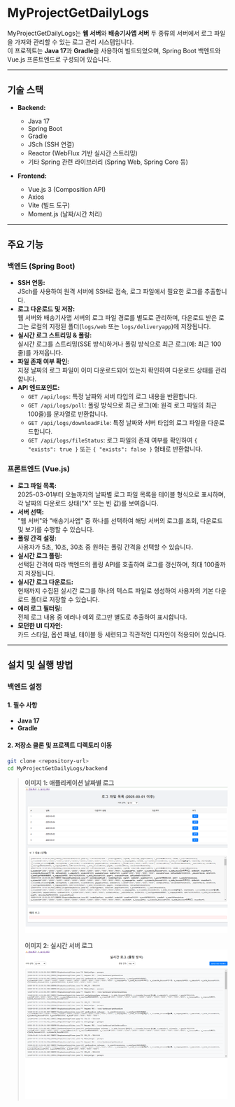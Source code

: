 # MyProjectGetDailyLogs

MyProjectGetDailyLogs는 **웹 서버**와 **배송기사앱 서버** 두 종류의 서버에서 로그 파일을 가져와 관리할 수 있는 로그 관리 시스템입니다.  
이 프로젝트는 **Java 17**과 **Gradle**을 사용하여 빌드되었으며, Spring Boot 백엔드와 Vue.js 프론트엔드로 구성되어 있습니다.

---

## 기술 스택

- **Backend:**
  - Java 17
  - Spring Boot
  - Gradle
  - JSch (SSH 연결)
  - Reactor (WebFlux 기반 실시간 스트리밍)
  - 기타 Spring 관련 라이브러리 (Spring Web, Spring Core 등)

- **Frontend:**
  - Vue.js 3 (Composition API)
  - Axios
  - Vite (빌드 도구)
  - Moment.js (날짜/시간 처리)

---

## 주요 기능

### 백엔드 (Spring Boot)
- **SSH 연동:**  
  JSch를 사용하여 원격 서버에 SSH로 접속, 로그 파일에서 필요한 로그를 추출합니다.
- **로그 다운로드 및 저장:**  
  웹 서버와 배송기사앱 서버의 로그 파일 경로를 별도로 관리하며, 다운로드 받은 로그는 로컬의 지정된 폴더(`logs/web` 또는 `logs/deliveryapp`)에 저장됩니다.
- **실시간 로그 스트리밍 & 폴링:**  
  실시간 로그를 스트리밍(SSE 방식)하거나 폴링 방식으로 최근 로그(예: 최근 100줄)를 가져옵니다.
- **파일 존재 여부 확인:**  
  지정 날짜의 로그 파일이 이미 다운로드되어 있는지 확인하여 다운로드 상태를 관리합니다.
- **API 엔드포인트:**
  - `GET /api/logs`: 특정 날짜와 서버 타입의 로그 내용을 반환합니다.
  - `GET /api/logs/poll`: 폴링 방식으로 최근 로그(예: 원격 로그 파일의 최근 100줄)를 문자열로 반환합니다.
  - `GET /api/logs/downloadFile`: 특정 날짜와 서버 타입의 로그 파일을 다운로드합니다.
  - `GET /api/logs/fileStatus`: 로그 파일의 존재 여부를 확인하여 `{ "exists": true }` 또는 `{ "exists": false }` 형태로 반환합니다.

### 프론트엔드 (Vue.js)
- **로그 파일 목록:**  
  2025-03-01부터 오늘까지의 날짜별 로그 파일 목록을 테이블 형식으로 표시하며, 각 날짜의 다운로드 상태("X" 또는 빈 값)를 보여줍니다.
- **서버 선택:**  
  "웹 서버"와 "배송기사앱" 중 하나를 선택하여 해당 서버의 로그를 조회, 다운로드 및 보기를 수행할 수 있습니다.
- **폴링 간격 설정:**  
  사용자가 5초, 10초, 30초 중 원하는 폴링 간격을 선택할 수 있습니다.
- **실시간 로그 폴링:**  
  선택된 간격에 따라 백엔드의 폴링 API를 호출하여 로그를 갱신하며, 최대 100줄까지 저장됩니다.
- **실시간 로그 다운로드:**  
  현재까지 수집된 실시간 로그를 하나의 텍스트 파일로 생성하여 사용자의 기본 다운로드 폴더로 저장할 수 있습니다.
- **에러 로그 필터링:**  
  전체 로그 내용 중 에러나 예외 로그만 별도로 추출하여 표시합니다.
- **모던한 UI 디자인:**  
  카드 스타일, 옵션 패널, 테이블 등 세련되고 직관적인 디자인이 적용되어 있습니다.

---

## 설치 및 실행 방법

### 백엔드 설정

#### 1. 필수 사항
- **Java 17**
- **Gradle**

#### 2. 저장소 클론 및 프로젝트 디렉토리 이동
```bash
git clone <repository-url>
cd MyProjectGetDailyLogs/backend
```


> **이미지 1: 애플리케이션 날짜별 로그**  
> ![Sample Image 1](./img_log.png)
>
> **이미지 2: 실시간 서버 로그**  
> ![Sample Image 2](./img_realtime.png)
